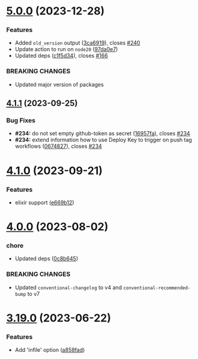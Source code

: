 # [5.0.0](https://github.com/TriPSs/conventional-changelog-action/compare/v4.1.1...v5.0.0) (2023-12-28)


### Features

* Added `old_version` output ([3ca6919](https://github.com/TriPSs/conventional-changelog-action/commit/3ca6919820fdf15e0dc179c3b992e1587a530e91)), closes [#240](https://github.com/TriPSs/conventional-changelog-action/issues/240)
* Update action to run on `node20` ([97da0e7](https://github.com/TriPSs/conventional-changelog-action/commit/97da0e72a97bc87383ea2a36c83309d0401ef751))
* Updated deps ([c1f5d34](https://github.com/TriPSs/conventional-changelog-action/commit/c1f5d3424bf4057d0df64fa2f91d5f83413cfb02)), closes [#166](https://github.com/TriPSs/conventional-changelog-action/issues/166)


### BREAKING CHANGES

* Updated major version of packages



## [4.1.1](https://github.com/TriPSs/conventional-changelog-action/compare/v4.1.0...v4.1.1) (2023-09-25)


### Bug Fixes

* **#234:** do not set empty github-token as secret ([16957fa](https://github.com/TriPSs/conventional-changelog-action/commit/16957fa56f7333a3cb494b260c53708481eb5197)), closes [#234](https://github.com/TriPSs/conventional-changelog-action/issues/234)
* **#234:** extend information how to use Deploy Key to trigger on push tag workflows ([0674827](https://github.com/TriPSs/conventional-changelog-action/commit/0674827a3df59dd5cf698c35ccbb9441865fb504)), closes [#234](https://github.com/TriPSs/conventional-changelog-action/issues/234)



# [4.1.0](https://github.com/TriPSs/conventional-changelog-action/compare/v4.0.0...v4.1.0) (2023-09-21)


### Features

* elixir support ([e669b12](https://github.com/TriPSs/conventional-changelog-action/commit/e669b12b9395bcb967ca5674c03ed7d6364ce675))



# [4.0.0](https://github.com/TriPSs/conventional-changelog-action/compare/v3.19.0...v4.0.0) (2023-08-02)


### chore

* Updated deps ([0c8b645](https://github.com/TriPSs/conventional-changelog-action/commit/0c8b64523693b1868ab3e85385e70d3702849680))


### BREAKING CHANGES

* Updated `conventional-changelog` to v4 and `conventional-recommended-bump` to v7



# [3.19.0](https://github.com/TriPSs/conventional-changelog-action/compare/v3.18.1...v3.19.0) (2023-06-22)


### Features

* Add 'infile' option ([a858fad](https://github.com/TriPSs/conventional-changelog-action/commit/a858fade68261d33b8c91977bbe3c77f1d39521d))




